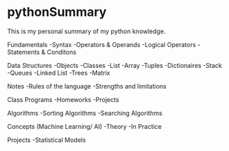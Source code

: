 # pythonSummary
This is my personal summary of my python knowledge.


Fundamentals
  -Syntax
  -Operators & Operands
  -Logical Operators
  -Statements & Conditons

Data Structures
  -Objects
  -Classes
  -List
  -Array
  -Tuples
  -Dictionaires
  -Stack
  -Queues
  -Linked List
  -Trees
  -Matrix

Notes
  -Rules of the language
  -Strengths and limitations
  
Class Programs
  -Homeworks
  -Projects

Algorithms
  -Sorting Algorithms
  -Searching Algorithms

Concepts (Machine Learning/ AI)
  -Theory
  -In Practice

Projects
  -Statistical Models
